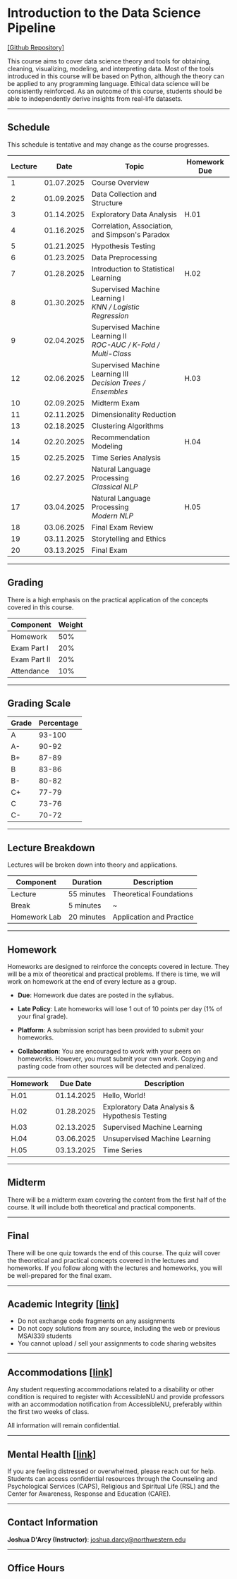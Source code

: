# Introduction to the Data Science Pipeline

[[Github Repository]](https://github.com/drc-cs/winter25-cs326/)

This course aims to cover data science theory and tools for obtaining, cleaning, visualizing, modeling, and interpreting data. Most of the tools introduced in this course will be based on Python, although the theory can be applied to any programming language. Ethical data science will be consistently reinforced. As an outcome of this course, students should be able to independently derive insights from real-life datasets.

------

## Schedule

This schedule is tentative and may change as the course progresses.

| Lecture | Date | Topic | Homework Due |
| --- | --- | --- | --- |
| 1 | 01.07.2025 | Course Overview | |
| 2 | 01.09.2025 | Data Collection and Structure | |
| 3 | 01.14.2025 | Exploratory Data Analysis | H.01 |
| 4 | 01.16.2025 | Correlation, Association, and Simpson's Paradox | |
| 5 | 01.21.2025 | Hypothesis Testing | |
| 6 | 01.23.2025 | Data Preprocessing | |
| 7 | 01.28.2025 | Introduction to Statistical Learning | H.02 |
| 8 | 01.30.2025 | Supervised Machine Learning I <br> *KNN / Logistic Regression* | |
| 9 | 02.04.2025 | Supervised Machine Learning II <br>  *ROC-AUC / K-Fold / Multi-Class* | |
| 12 | 02.06.2025 | Supervised Machine Learning III <br> *Decision Trees / Ensembles* | H.03 |
| 10 | 02.09.2025 | Midterm Exam | |
| 11 | 02.11.2025 | Dimensionality Reduction | |
| 13 | 02.18.2025 | Clustering Algorithms | |
| 14 | 02.20.2025 | Recommendation Modeling | H.04 |
| 15 | 02.25.2025 | Time Series Analysis | |
| 16 | 02.27.2025 | Natural Language Processing <br> *Classical NLP* | |
| 17 | 03.04.2025 | Natural Language Processing <br> *Modern NLP* | H.05 |
| 18 | 03.06.2025 | Final Exam Review |  |
| 19 | 03.11.2025 | Storytelling and Ethics | |
| 20 | 03.13.2025 | Final Exam |  |

------

## Grading

There is a high emphasis on the practical application of the concepts covered in this course.

| Component | Weight |
| --- | --- |
| Homework | 50% |
| Exam Part I | 20% |
| Exam Part II | 20% |
| Attendance | 10% |

------

## Grading Scale

| Grade | Percentage |
| --- | --- |
| A | 93-100 |
| A- | 90-92 |
| B+ | 87-89 |
| B | 83-86 |
| B- | 80-82 |
| C+ | 77-79 |
| C | 73-76 |
| C- | 70-72 |

------

## Lecture Breakdown

Lectures will be broken down into theory and applications.

| Component | Duration | Description |
| --- | --- | --- |
| Lecture | 55 minutes | Theoretical Foundations |
| Break | 5 minutes | ~ |
| Homework Lab | 20 minutes | Application and Practice |

------

## Homework

Homeworks are designed to reinforce the concepts covered in lecture. They will be a mix of theoretical and practical problems. If there is time, we will work on homework at the end of every lecture as a group.

- **Due**: Homework due dates are posted in the syllabus.

- **Late Policy**: Late homeworks will lose 1 out of 10 points per day (1% of your final grade).

- **Platform**: A submission script has been provided to submit your homeworks.

- **Collaboration**: You are encouraged to work with your peers on homeworks. However, you must submit your own work. Copying and pasting code from other sources will be detected and penalized.

| Homework | Due Date | Description |
| --- | --- | --- |
| H.01 | 01.14.2025 | Hello, World! |
| H.02 | 01.28.2025 | Exploratory Data Analysis & Hypothesis Testing |
| H.03 | 02.13.2025 | Supervised Machine Learning |
| H.04 | 03.06.2025 | Unsupervised Machine Learning |
| H.05 | 03.13.2025 | Time Series |

------

## Midterm

There will be a midterm exam covering the content from the first half of the course. It will include both theoretical and practical components.

------

## Final

There will be one quiz towards the end of this course. The quiz will cover the theoretical and practical concepts covered in the lectures and homeworks. If you follow along with the lectures and homeworks, you will be well-prepared for the final exam.

------

## Academic Integrity [[link]](https://www.northwestern.edu/provost/policies-procedures/academic-integrity/index.html)

- Do not exchange code fragments on any assignments
- Do not copy solutions from any source, including the web or previous MSAI339 students
- You cannot upload / sell your assignments to code sharing websites

------

## Accommodations [[link]](https://www.registrar.northwestern.edu/registration-graduation/northwestern-university-syllabus-standards.html#accessibility)

Any student requesting accommodations related to a disability or other condition is required to register with AccessibleNU and provide professors with an accommodation notification from AccessibleNU, preferably within the first two weeks of class. 

All information will remain confidential.

------

## Mental Health [[link]](https://www.registrar.northwestern.edu/registration-graduation/northwestern-university-syllabus-standards.html#wellness-and-health)

If you are feeling distressed or overwhelmed, please reach out for help. Students can access confidential resources through the Counseling and Psychological Services (CAPS), Religious and Spiritual Life (RSL) and the Center for Awareness, Response and Education (CARE).

-----

## Contact Information

**Joshua D'Arcy (Instructor)**: joshua.darcy@northwestern.edu <br>

-----

## Office Hours